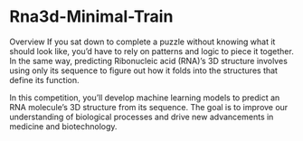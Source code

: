 # Rna3d-Minimal-Train
Overview
If you sat down to complete a puzzle without knowing what it should look like, you’d have to rely on patterns and logic to piece it together. In the same way, predicting Ribonucleic acid (RNA)’s 3D structure involves using only its sequence to figure out how it folds into the structures that define its function.

In this competition, you’ll develop machine learning models to predict an RNA molecule’s 3D structure from its sequence. The goal is to improve our understanding of biological processes and drive new advancements in medicine and biotechnology.
